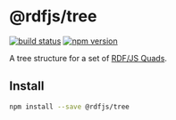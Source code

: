 # @rdfjs/tree

[![build status](https://img.shields.io/github/actions/workflow/status/rdfjs-base/tree/test.yaml?branch=master)](https://github.com/rdfjs-base/tree/actions/workflows/test.yaml)
[![npm version](https://img.shields.io/npm/v/@rdfjs/tree.svg)](https://www.npmjs.com/package/@rdfjs/tree)

A tree structure for a set of [RDF/JS Quads](http://rdf.js.org/data-model-spec/#quad-interface).

## Install

```bash
npm install --save @rdfjs/tree
```
